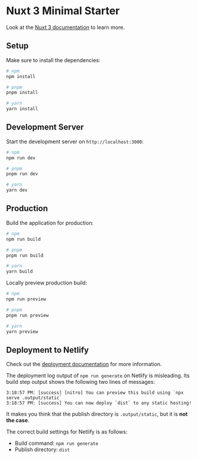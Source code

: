 # Nuxt 3 Minimal Starter

Look at the [Nuxt 3 documentation](https://nuxt.com/docs/getting-started/introduction) to learn more.

## Setup

Make sure to install the dependencies:

```bash
# npm
npm install

# pnpm
pnpm install

# yarn
yarn install
```

## Development Server

Start the development server on `http://localhost:3000`:

```bash
# npm
npm run dev

# pnpm
pnpm run dev

# yarn
yarn dev
```

## Production

Build the application for production:

```bash
# npm
npm run build

# pnpm
pnpm run build

# yarn
yarn build
```

Locally preview production build:

```bash
# npm
npm run preview

# pnpm
pnpm run preview

# yarn
yarn preview
```

## Deployment to Netlify

Check out the [deployment documentation](https://nuxt.com/docs/getting-started/deployment) for more information.

The deployment log output of `npm run generate` on Netlify is misleading. Its build step output shows the following two lines of messages:

```
3:18:57 PM: [success] [nitro] You can preview this build using `npx serve .output/static`
3:18:57 PM: [success] You can now deploy `dist` to any static hosting!
```

It makes you think that the publish directory is `.output/static`, but it is **not the case**.

The correct build settings for Netlify is as follows:

* Build command: `npm run generate`
* Publish directory: `dist`
